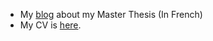 * My [blog](https://github.com/svhooren/Memoire) about my Master Thesis (In French)
* My CV is [here](https://svhooren.github.io/CV-2019/).
